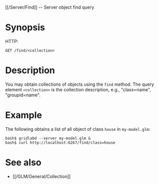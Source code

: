 [[/Server/Find]] -- Server object find query

# Synopsis
HTTP:
~~~
GET /find/<collection>
~~~

# Description

You may obtain collections of objects using the `find` method. The query element `<collection>` is the collection description, e.g., "class=name", "groupid=name".


# Example

The following obtains a list of all object of class `house` in `my-model.glm`:
~~~~
bash$ gridlabd --server my-model.glm &
bash$ curl http://localhost:6267/find/class=house
~~~~

# See also

* [[/GLM/General/Collection]]
